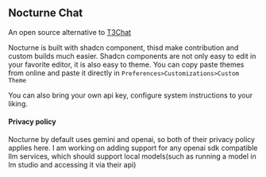 ## Nocturne Chat

An open source alternative to [T3Chat](https://t3.chat/)

Nocturne is built with shadcn component, thisd make contribution and custom builds much easier. Shadcn components are not only easy to edit in your favorite editor, it is also easy to theme. You can copy paste themes from online and paste it directly in `Preferences>Customizations>Custom Theme`

You can also bring your own api key, configure system instructions to your liking.

#### Privacy policy

Nocturne by default uses gemini and openai, so both of their privacy policy applies here. I am working on adding support for any openai sdk compatible llm services, which should support local models(such as running a model in lm studio and accessing it via their api)
